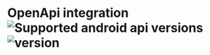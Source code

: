 # OpenApi integration ![Supported android api versions](https://img.shields.io/badge/android%20api%20version-from%2026%20to%2033-brightgreen) ![version](https://img.shields.io/badge/version-5.2-green)
